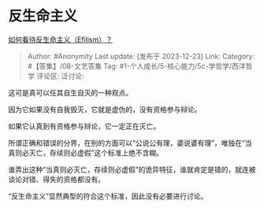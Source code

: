 # 反生命主义
[如何看待反生命主义（Efilism）？](https://www.zhihu.com/question/562919161/answer/3335411506)

> Author: #Anonymity
> Last update: [发布于 2023-12-23]
> Link:
> Category: #【答集】/08-文艺答集
> Tag: #1-个人成长/5-核心能力/5c-学哲学/西洋哲学
> 评论区:
> 泛讨论:

这可是真可以任其自生自灭的一种观点。

因为它如果没有自我毁灭，它就是虚伪的，没有资格参与辩论。

如果它认真到有资格参与辩论，它一定正在灭亡。

所谓正确和错误的分界，在别的方面可以“公说公有理，婆说婆有理”，唯独在“当真则必灭亡，存续则必虚假”这个标准上绝不含糊。

谁弄出这种“当真则必灭亡，存续则必虚假”的诡异特征，谁就肯定是错的，就连被谈论对错、得失的资格都没有。

“反生命主义”显然典型的符合这个标准，因此没有必要进行讨论。
